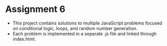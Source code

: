 # Assignment 6 

* This project contains solutions to multiple JavaScript problems focused on conditional logic, loops, and random number generation.
* Each problem is implemented in a separate .js file and linked through index.html.
